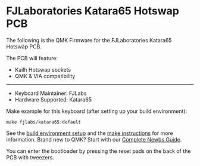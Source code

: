 # FJLaboratories Katara65 Hotswap PCB

The following is the QMK Firmware for the FJLaboratories Katara65 Hotswap PCB.

The PCB will feature:
* Kailh Hotswap sockets
* QMK & VIA compatibility

---

* Keyboard Maintainer: FJLabs
* Hardware Supported: Katara65

Make example for this keyboard (after setting up your build environment):

    make fjlabs/katara65:default

See the [build environment setup](https://docs.qmk.fm/#/getting_started_build_tools) and the [make instructions](https://docs.qmk.fm/#/getting_started_make_guide) for more information. Brand new to QMK? Start with our [Complete Newbs Guide](https://docs.qmk.fm/#/newbs).

You can enter the bootloader by pressing the reset pads on the back of the PCB with tweezers.

